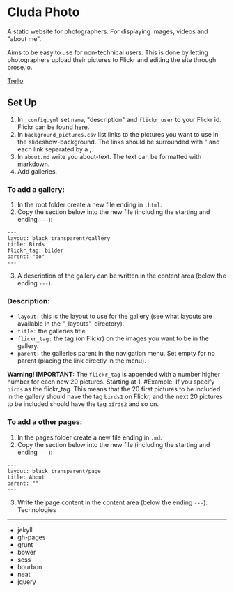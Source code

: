 Cluda Photo
====================

A static website for photographers. For displaying images, videos and "about me".

Aims to be easy to use for non-technical users. 
This is done by letting photographers upload their pictures to Flickr and editing the site through prose.io.

[Trello](https://trello.com/b/wZOfqARd/photo)

Set Up
---------------------
1. In `_config.yml` set `name`, "description" and `flickr_user` to your Flickr id. Flickr can be found [here](http://idgettr.com/).
2. In `background_pictures.csv` list links to the pictures you want to use in the slideshow-background. The links should be surrounded with " and each link separated by a ,.
3. In `about.md` write you about-text. The text can be formatted with [markdown](http://daringfireball.net/projects/markdown/syntax).
4. Add galleries.

### To add a gallery:
1. In the root folder create a new file ending in `.html`.
2. Copy the section below into the new file (including the starting and ending `---`):
```ymal
---
layout: black_transparent/gallery
title: Birds
flickr_tag: bilder
parent: "do"
---
```
3. A description of the gallery can be written in the content area (below the ending `---`).
### Description:
* `layout:` this is the layout to use for the gallery (see what layouts are available in the "_layouts"-directory).
* `title:` the galleries title
* `flickr_tag:` the tag (on Flickr) on the images you want to be in the gallery.
* `parent:` the galleries parent in the navigation menu. Set empty for no parent (placing the link directly in the menu).

**Warning! IMPORTANT:**
The `flickr_tag` is appended with a number higher number for each new 20 pictures. Starting at 1.
#Example:
If you specify `birds` as the flickr_tag. This means that the 20 first pictures to be included in the gallery should have the tag `birds1` on Flickr, and the next 20 pictures to be included should have the tag `birds2` and so on.

### To add a other pages:
1. In the pages folder create a new file ending in `.md`.
2. Copy the section below into the new file (including the starting and ending `---`):
```ymal
---
layout: black_transparent/page
title: About
parent: ""
---
```
3. Write the page content in the content area (below the ending `---`).
Technologies
---------------------
*   jekyll
*   gh-pages
*   grunt
*   bower
*   scss
*   bourbon
*   neat
*   jquery
